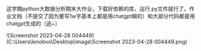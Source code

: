 这学期python大数据分析期末大作业，下载好依赖的库，运行.py文件就行了。作业文档（不提交了因为要写1w字基本上都是用chatgpt糊的）和大部分代码都是用chatgpt生成的（逃~）

![Screenshot 2023-04-28 004449](C:\Users\lenobvo\Desktop\image\Screenshot 2023-04-28 004449.png)
